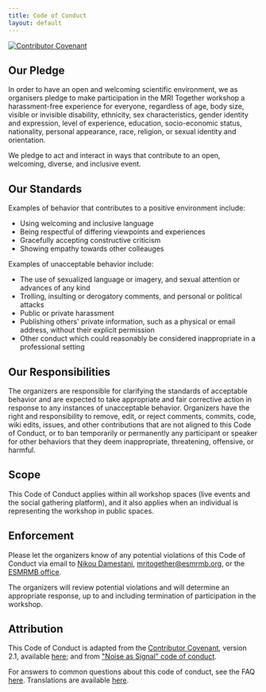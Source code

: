 ```yaml
--- 
title: Code of Conduct 
layout: default
--- 
```

<!-- # MRI Together Code of Conduct -->
<div style="float: center; vertical-align: top;">
<a href="https://www.contributor-covenant.org"><img src="https://img.shields.io/badge/Contributor%20Covenant-2.1-4baaaa.svg" alt="Contributor Covenant" style="box-shadow: none; border: none;"></a>
</div>

## Our Pledge

In order to have an open and welcoming scientific environment, we as organisers pledge to make participation in the 
MRI Together workshop a harassment-free experience for everyone, regardless of age, body
size, visible or invisible disability, ethnicity, sex characteristics, gender
identity and expression, level of experience, education, socio-economic status,
nationality, personal appearance, race, religion, or sexual identity
and orientation.

We pledge to act and interact in ways that contribute to an open, welcoming,
diverse, and inclusive event.

## Our Standards

Examples of behavior that contributes to a positive environment include:

* Using welcoming and inclusive language
* Being respectful of differing viewpoints and experiences
* Gracefully accepting constructive criticism
* Showing empathy towards other colleauges


Examples of unacceptable behavior include:

* The use of sexualized language or imagery, and sexual attention or
  advances of any kind
* Trolling, insulting or derogatory comments, and personal or political attacks
* Public or private harassment
* Publishing others' private information, such as a physical or email
  address, without their explicit permission
* Other conduct which could reasonably be considered inappropriate in a
  professional setting

## Our Responsibilities
The organizers are responsible for clarifying the standards of acceptable behavior and are expected to take appropriate and fair corrective action in response to any instances of unacceptable behavior. 
Organizers have the right and responsibility to remove, edit, or reject comments, commits, code, wiki edits, issues, and other contributions that are not aligned to this Code of Conduct, or to ban temporarily or permanently any participant or speaker for other behaviors that they deem inappropriate, threatening, offensive, or harmful.

## Scope
This Code of Conduct applies within all workshop spaces (live events and the social gathering platform), and it also applies when an individual is representing the workshop in public spaces.


## Enforcement

Please let the organizers know of any potential violations of this Code of Conduct via email to [Nikou Damestani](mailto:NDAMESTANI@mgh.harvard.edu), [mritogether@esmrmb.org](mailto:{{site.email}}), or the [ESMRMB office](mailto:office@esmrmb.org).

The organizers will review potential violations and will determine an appropriate response, up to and including termination of participation in the workshop. 

## Attribution

This Code of Conduct is adapted from the [Contributor Covenant][homepage],
version 2.1, available
[here][v2]; and from ["Noise as Signal" code of conduct][noiseassignal].


For answers to common questions about this code of conduct, see the FAQ
[here][faq]. Translations are available
[here][translations].

[v2]: https://www.contributor-covenant.org/version/2/0/code_of_conduct.html
[homepage]: https://www.contributor-covenant.org
[noiseassignal]: https://www.noiseassignal.org
[faq]: https://www.contributor-covenant.org/faq
[translations]: https://www.contributor-covenant.org/translations

